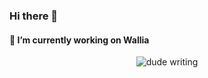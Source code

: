 ### Hi there 👋
#### <h4>🔭 I’m currently working on Wallia</h3>
<p align="center">
<img src="https://i.pinimg.com/originals/a6/7a/2a/a67a2aaa917fd06458ce74485ebb98ff.gif" alt='dude writing'>
</p>
<!--
**MigueJimenezR/MigueJimenezR** is a ✨ _special_ ✨ repository because its `README.md` (this file) appears on your GitHub profile.

Here are some ideas to get you started:


- 🌱 I’m currently learning ...
- 👯 I’m looking to collaborate on ...
- 🤔 I’m looking for help with ...
- 💬 Ask me about ...
- 📫 How to reach me: ...
- 😄 Pronouns: ...
- ⚡ Fun fact: ...
-->
